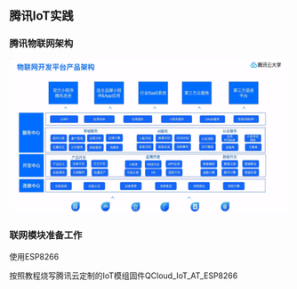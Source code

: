 ## 腾讯IoT实践

### 腾讯物联网架构



![腾讯物联网平台架构](pic\腾讯物联网平台架构.png)

### 联网模块准备工作

使用ESP8266

按照教程烧写腾讯云定制的IoT模组固件QCloud_IoT_AT_ESP8266

